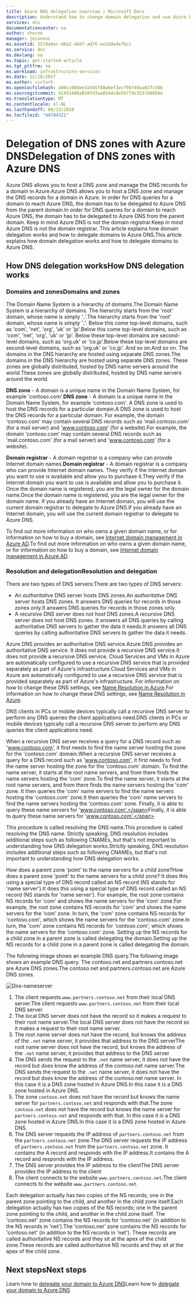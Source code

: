 ```yaml
---
title: Azure DNS delegation overview | Microsoft Docs
description: Understand how to change domain delegation and use Azure DNS name servers to provide domain hosting.
services: dns
documentationcenter: na
author: vhorne
manager: jeconnoc
ms.assetid: 257da6ec-d6e2-4b6f-ad76-ee2dde4efbcc
ms.service: dns
ms.devlang: na
ms.topic: get-started-article
ms.tgt_pltfrm: na
ms.workload: infrastructure-services
ms.date: 12/18/2017
ms.author: victorh
ms.openlocfilehash: a00cc00dee3a505f88abef3ecf99f49aa027c30b
ms.sourcegitcommit: d1451406a010fd3aa854dc8e5b77dc5537d8050e
ms.translationtype: MT
ms.contentlocale: nl-NL
ms.lasthandoff: 09/13/2018
ms.locfileid: "44784321"
---
```

# <a name="delegation-of-dns-zones-with-azure-dns"></a><span data-ttu-id="8f983-103">Delegation of DNS zones with Azure DNS</span><span class="sxs-lookup"><span data-stu-id="8f983-103">Delegation of DNS zones with Azure DNS</span></span>

<span data-ttu-id="8f983-104">Azure DNS allows you to host a DNS zone and manage the DNS records for a domain in Azure.</span><span class="sxs-lookup"><span data-stu-id="8f983-104">Azure DNS allows you to host a DNS zone and manage the DNS records for a domain in Azure.</span></span> <span data-ttu-id="8f983-105">In order for DNS queries for a domain to reach Azure DNS, the domain has to be delegated to Azure DNS from the parent domain.</span><span class="sxs-lookup"><span data-stu-id="8f983-105">In order for DNS queries for a domain to reach Azure DNS, the domain has to be delegated to Azure DNS from the parent domain.</span></span> <span data-ttu-id="8f983-106">Keep in mind Azure DNS is not the domain registrar.</span><span class="sxs-lookup"><span data-stu-id="8f983-106">Keep in mind Azure DNS is not the domain registrar.</span></span> <span data-ttu-id="8f983-107">This article explains how domain delegation works and how to delegate domains to Azure DNS.</span><span class="sxs-lookup"><span data-stu-id="8f983-107">This article explains how domain delegation works and how to delegate domains to Azure DNS.</span></span>

## <a name="how-dns-delegation-works"></a><span data-ttu-id="8f983-108">How DNS delegation works</span><span class="sxs-lookup"><span data-stu-id="8f983-108">How DNS delegation works</span></span>

### <a name="domains-and-zones"></a><span data-ttu-id="8f983-109">Domains and zones</span><span class="sxs-lookup"><span data-stu-id="8f983-109">Domains and zones</span></span>

<span data-ttu-id="8f983-110">The Domain Name System is a hierarchy of domains.</span><span class="sxs-lookup"><span data-stu-id="8f983-110">The Domain Name System is a hierarchy of domains.</span></span> <span data-ttu-id="8f983-111">The hierarchy starts from the 'root' domain, whose name is simply '**.**'.</span><span class="sxs-lookup"><span data-stu-id="8f983-111">The hierarchy starts from the 'root' domain, whose name is simply '**.**'.</span></span>  <span data-ttu-id="8f983-112">Below this come top-level domains, such as 'com', 'net', 'org', 'uk' or 'jp'.</span><span class="sxs-lookup"><span data-stu-id="8f983-112">Below this come top-level domains, such as 'com', 'net', 'org', 'uk' or 'jp'.</span></span>  <span data-ttu-id="8f983-113">Below these top-level domains are second-level domains, such as 'org.uk' or 'co.jp'.</span><span class="sxs-lookup"><span data-stu-id="8f983-113">Below these top-level domains are second-level domains, such as 'org.uk' or 'co.jp'.</span></span>  <span data-ttu-id="8f983-114">And so on.</span><span class="sxs-lookup"><span data-stu-id="8f983-114">And so on.</span></span> <span data-ttu-id="8f983-115">The domains in the DNS hierarchy are hosted using separate DNS zones.</span><span class="sxs-lookup"><span data-stu-id="8f983-115">The domains in the DNS hierarchy are hosted using separate DNS zones.</span></span> <span data-ttu-id="8f983-116">These zones are globally distributed, hosted by DNS name servers around the world.</span><span class="sxs-lookup"><span data-stu-id="8f983-116">These zones are globally distributed, hosted by DNS name servers around the world.</span></span>

<span data-ttu-id="8f983-117">**DNS zone** - A domain is a unique name in the Domain Name System, for example 'contoso.com'.</span><span class="sxs-lookup"><span data-stu-id="8f983-117">**DNS zone** - A domain is a unique name in the Domain Name System, for example 'contoso.com'.</span></span> <span data-ttu-id="8f983-118">A DNS zone is used to host the DNS records for a particular domain.</span><span class="sxs-lookup"><span data-stu-id="8f983-118">A DNS zone is used to host the DNS records for a particular domain.</span></span> <span data-ttu-id="8f983-119">For example, the domain 'contoso.com' may contain several DNS records such as 'mail.contoso.com' (for a mail server) and 'www.contoso.com' (for a website).</span><span class="sxs-lookup"><span data-stu-id="8f983-119">For example, the domain 'contoso.com' may contain several DNS records such as 'mail.contoso.com' (for a mail server) and 'www.contoso.com' (for a website).</span></span>

<span data-ttu-id="8f983-120">**Domain registrar** - A domain registrar is a company who can provide Internet domain names.</span><span class="sxs-lookup"><span data-stu-id="8f983-120">**Domain registrar** - A domain registrar is a company who can provide Internet domain names.</span></span> <span data-ttu-id="8f983-121">They verify if the Internet domain you want to use is available and allow you to purchase it.</span><span class="sxs-lookup"><span data-stu-id="8f983-121">They verify if the Internet domain you want to use is available and allow you to purchase it.</span></span> <span data-ttu-id="8f983-122">Once the domain name is registered, you are the legal owner for the domain name.</span><span class="sxs-lookup"><span data-stu-id="8f983-122">Once the domain name is registered, you are the legal owner for the domain name.</span></span> <span data-ttu-id="8f983-123">If you already have an Internet domain, you will use the current domain registrar to delegate to Azure DNS.</span><span class="sxs-lookup"><span data-stu-id="8f983-123">If you already have an Internet domain, you will use the current domain registrar to delegate to Azure DNS.</span></span>

<span data-ttu-id="8f983-124">To find out more information on who owns a given domain name, or for information on how to buy a domain, see [Internet domain management in Azure AD](https://msdn.microsoft.com/library/azure/hh969248.aspx).</span><span class="sxs-lookup"><span data-stu-id="8f983-124">To find out more information on who owns a given domain name, or for information on how to buy a domain, see [Internet domain management in Azure AD](https://msdn.microsoft.com/library/azure/hh969248.aspx).</span></span>

### <a name="resolution-and-delegation"></a><span data-ttu-id="8f983-125">Resolution and delegation</span><span class="sxs-lookup"><span data-stu-id="8f983-125">Resolution and delegation</span></span>

<span data-ttu-id="8f983-126">There are two types of DNS servers:</span><span class="sxs-lookup"><span data-stu-id="8f983-126">There are two types of DNS servers:</span></span>

* <span data-ttu-id="8f983-127">An *authoritative* DNS server hosts DNS zones.</span><span class="sxs-lookup"><span data-stu-id="8f983-127">An *authoritative* DNS server hosts DNS zones.</span></span> <span data-ttu-id="8f983-128">It answers DNS queries for records in those zones only.</span><span class="sxs-lookup"><span data-stu-id="8f983-128">It answers DNS queries for records in those zones only.</span></span>
* <span data-ttu-id="8f983-129">A *recursive* DNS server does not host DNS zones.</span><span class="sxs-lookup"><span data-stu-id="8f983-129">A *recursive* DNS server does not host DNS zones.</span></span> <span data-ttu-id="8f983-130">It answers all DNS queries by calling authoritative DNS servers to gather the data it needs.</span><span class="sxs-lookup"><span data-stu-id="8f983-130">It answers all DNS queries by calling authoritative DNS servers to gather the data it needs.</span></span>

<span data-ttu-id="8f983-131">Azure DNS provides an authoritative DNS service.</span><span class="sxs-lookup"><span data-stu-id="8f983-131">Azure DNS provides an authoritative DNS service.</span></span>  <span data-ttu-id="8f983-132">It does not provide a recursive DNS service.</span><span class="sxs-lookup"><span data-stu-id="8f983-132">It does not provide a recursive DNS service.</span></span> <span data-ttu-id="8f983-133">Cloud Services and VMs in Azure are automatically configured to use a recursive DNS service that is provided separately as part of Azure's infrastructure.</span><span class="sxs-lookup"><span data-stu-id="8f983-133">Cloud Services and VMs in Azure are automatically configured to use a recursive DNS service that is provided separately as part of Azure's infrastructure.</span></span> <span data-ttu-id="8f983-134">For information on how to change these DNS settings, see [Name Resolution in Azure](../virtual-network/virtual-networks-name-resolution-for-vms-and-role-instances.md#name-resolution-that-uses-your-own-dns-server).</span><span class="sxs-lookup"><span data-stu-id="8f983-134">For information on how to change these DNS settings, see [Name Resolution in Azure](../virtual-network/virtual-networks-name-resolution-for-vms-and-role-instances.md#name-resolution-that-uses-your-own-dns-server).</span></span>

<span data-ttu-id="8f983-135">DNS clients in PCs or mobile devices typically call a recursive DNS server to perform any DNS queries the client applications need.</span><span class="sxs-lookup"><span data-stu-id="8f983-135">DNS clients in PCs or mobile devices typically call a recursive DNS server to perform any DNS queries the client applications need.</span></span>

<span data-ttu-id="8f983-136">When a recursive DNS server receives a query for a DNS record such as 'www.contoso.com', it first needs to find the name server hosting the zone for the 'contoso.com' domain.</span><span class="sxs-lookup"><span data-stu-id="8f983-136">When a recursive DNS server receives a query for a DNS record such as 'www.contoso.com', it first needs to find the name server hosting the zone for the 'contoso.com' domain.</span></span> <span data-ttu-id="8f983-137">To find the name server, it starts at the root name servers, and from there finds the name servers hosting the 'com' zone.</span><span class="sxs-lookup"><span data-stu-id="8f983-137">To find the name server, it starts at the root name servers, and from there finds the name servers hosting the 'com' zone.</span></span> <span data-ttu-id="8f983-138">It then queries the 'com' name servers to find the name servers hosting the 'contoso.com' zone.</span><span class="sxs-lookup"><span data-stu-id="8f983-138">It then queries the 'com' name servers to find the name servers hosting the 'contoso.com' zone.</span></span>  <span data-ttu-id="8f983-139">Finally, it is able to query these name servers for 'www.contoso.com'.</span><span class="sxs-lookup"><span data-stu-id="8f983-139">Finally, it is able to query these name servers for 'www.contoso.com'.</span></span>

<span data-ttu-id="8f983-140">This procedure is called resolving the DNS name.</span><span class="sxs-lookup"><span data-stu-id="8f983-140">This procedure is called resolving the DNS name.</span></span> <span data-ttu-id="8f983-141">Strictly speaking, DNS resolution includes additional steps such as following CNAMEs, but that's not important to understanding how DNS delegation works.</span><span class="sxs-lookup"><span data-stu-id="8f983-141">Strictly speaking, DNS resolution includes additional steps such as following CNAMEs, but that's not important to understanding how DNS delegation works.</span></span>

<span data-ttu-id="8f983-142">How does a parent zone 'point' to the name servers for a child zone?</span><span class="sxs-lookup"><span data-stu-id="8f983-142">How does a parent zone 'point' to the name servers for a child zone?</span></span> <span data-ttu-id="8f983-143">It does this using a special type of DNS record called an NS record (NS stands for 'name server').</span><span class="sxs-lookup"><span data-stu-id="8f983-143">It does this using a special type of DNS record called an NS record (NS stands for 'name server').</span></span> <span data-ttu-id="8f983-144">For example, the root zone contains NS records for 'com' and shows the name servers for the 'com' zone.</span><span class="sxs-lookup"><span data-stu-id="8f983-144">For example, the root zone contains NS records for 'com' and shows the name servers for the 'com' zone.</span></span> <span data-ttu-id="8f983-145">In turn, the 'com' zone contains NS records for 'contoso.com', which shows the name servers for the 'contoso.com' zone.</span><span class="sxs-lookup"><span data-stu-id="8f983-145">In turn, the 'com' zone contains NS records for 'contoso.com', which shows the name servers for the 'contoso.com' zone.</span></span> <span data-ttu-id="8f983-146">Setting up the NS records for a child zone in a parent zone is called delegating the domain.</span><span class="sxs-lookup"><span data-stu-id="8f983-146">Setting up the NS records for a child zone in a parent zone is called delegating the domain.</span></span>

<span data-ttu-id="8f983-147">The following image shows an example DNS query.</span><span class="sxs-lookup"><span data-stu-id="8f983-147">The following image shows an example DNS query.</span></span> <span data-ttu-id="8f983-148">The contoso.net and partners.contoso.net are Azure DNS zones.</span><span class="sxs-lookup"><span data-stu-id="8f983-148">The contoso.net and partners.contoso.net are Azure DNS zones.</span></span>

![Dns-nameserver](./media/dns-domain-delegation/image1.png)

1. <span data-ttu-id="8f983-150">The client requests `www.partners.contoso.net` from their local DNS server.</span><span class="sxs-lookup"><span data-stu-id="8f983-150">The client requests `www.partners.contoso.net` from their local DNS server.</span></span>
1. <span data-ttu-id="8f983-151">The local DNS server does not have the record so it makes a request to their root name server.</span><span class="sxs-lookup"><span data-stu-id="8f983-151">The local DNS server does not have the record so it makes a request to their root name server.</span></span>
1. <span data-ttu-id="8f983-152">The root name server does not have the record, but knows the address of the `.net` name server, it provides that address to the DNS server</span><span class="sxs-lookup"><span data-stu-id="8f983-152">The root name server does not have the record, but knows the address of the `.net` name server, it provides that address to the DNS server</span></span>
1. <span data-ttu-id="8f983-153">The DNS sends the request to the `.net` name server, it does not have the record but does know the address of the contoso.net name server.</span><span class="sxs-lookup"><span data-stu-id="8f983-153">The DNS sends the request to the `.net` name server, it does not have the record but does know the address of the contoso.net name server.</span></span> <span data-ttu-id="8f983-154">In this case it is a DNS zone hosted in Azure DNS.</span><span class="sxs-lookup"><span data-stu-id="8f983-154">In this case it is a DNS zone hosted in Azure DNS.</span></span>
1. <span data-ttu-id="8f983-155">The zone `contoso.net` does not have the record but knows the name server for `partners.contoso.net` and responds with that.</span><span class="sxs-lookup"><span data-stu-id="8f983-155">The zone `contoso.net` does not have the record but knows the name server for `partners.contoso.net` and responds with that.</span></span> <span data-ttu-id="8f983-156">In this case it is a DNS zone hosted in Azure DNS.</span><span class="sxs-lookup"><span data-stu-id="8f983-156">In this case it is a DNS zone hosted in Azure DNS.</span></span>
1. <span data-ttu-id="8f983-157">The DNS server requests the IP address of `partners.contoso.net` from the `partners.contoso.net` zone.</span><span class="sxs-lookup"><span data-stu-id="8f983-157">The DNS server requests the IP address of `partners.contoso.net` from the `partners.contoso.net` zone.</span></span> <span data-ttu-id="8f983-158">It contains the A record and responds with the IP address.</span><span class="sxs-lookup"><span data-stu-id="8f983-158">It contains the A record and responds with the IP address.</span></span>
1. <span data-ttu-id="8f983-159">The DNS server provides the IP address to the client</span><span class="sxs-lookup"><span data-stu-id="8f983-159">The DNS server provides the IP address to the client</span></span>
1. <span data-ttu-id="8f983-160">The client connects to the website `www.partners.contoso.net`.</span><span class="sxs-lookup"><span data-stu-id="8f983-160">The client connects to the website `www.partners.contoso.net`.</span></span>

<span data-ttu-id="8f983-161">Each delegation actually has two copies of the NS records; one in the parent zone pointing to the child, and another in the child zone itself.</span><span class="sxs-lookup"><span data-stu-id="8f983-161">Each delegation actually has two copies of the NS records; one in the parent zone pointing to the child, and another in the child zone itself.</span></span> <span data-ttu-id="8f983-162">The 'contoso.net' zone contains the NS records for 'contoso.net' (in addition to the NS records in 'net').</span><span class="sxs-lookup"><span data-stu-id="8f983-162">The 'contoso.net' zone contains the NS records for 'contoso.net' (in addition to the NS records in 'net').</span></span> <span data-ttu-id="8f983-163">These records are called authoritative NS records and they sit at the apex of the child zone.</span><span class="sxs-lookup"><span data-stu-id="8f983-163">These records are called authoritative NS records and they sit at the apex of the child zone.</span></span>

## <a name="next-steps"></a><span data-ttu-id="8f983-164">Next steps</span><span class="sxs-lookup"><span data-stu-id="8f983-164">Next steps</span></span>

<span data-ttu-id="8f983-165">Learn how to [delegate your domain to Azure DNS](dns-delegate-domain-azure-dns.md)</span><span class="sxs-lookup"><span data-stu-id="8f983-165">Learn how to [delegate your domain to Azure DNS](dns-delegate-domain-azure-dns.md)</span></span>

